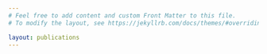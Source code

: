```yaml
---
# Feel free to add content and custom Front Matter to this file.
# To modify the layout, see https://jekyllrb.com/docs/themes/#overriding-theme-defaults

layout: publications
---
```

